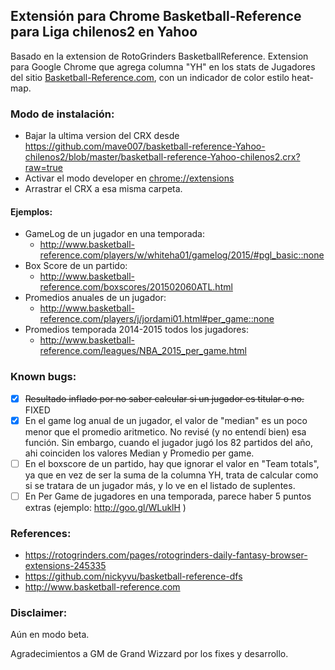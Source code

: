 ## Extensión para Chrome Basketball-Reference para Liga chilenos2 en Yahoo

Basado en la extension de RotoGrinders BasketballReference.
Extension para Google Chrome que agrega columna "YH" en los stats de Jugadores del sitio [Basketball-Reference.com](http://www.basketball-reference.com), con un indicador de color estilo heat-map.

### Modo de instalación:
- Bajar la ultima version del CRX desde https://github.com/mave007/basketball-reference-Yahoo-chilenos2/blob/master/basketball-reference-Yahoo-chilenos2.crx?raw=true
- Activar el modo developer en [chrome://extensions](chrome://extensions/)
- Arrastrar el CRX a esa misma carpeta.

#### Ejemplos:
- GameLog de un jugador en una temporada: 
  - http://www.basketball-reference.com/players/w/whiteha01/gamelog/2015/#pgl_basic::none
- Box Score de un partido: 
  - http://www.basketball-reference.com/boxscores/201502060ATL.html
- Promedios anuales de un jugador: 
  - http://www.basketball-reference.com/players/j/jordami01.html#per_game::none
- Promedios temporada 2014-2015 todos los jugadores:
  - http://www.basketball-reference.com/leagues/NBA_2015_per_game.html


### Known bugs:
- [x] ~~Resultado inflado por no saber calcular si un jugador es titular o no.~~ FIXED
- [x] En el game log anual de un jugador, el valor de "median" es un poco menor que el promedio aritmetico. No revisé (y no entendí bien) esa función. Sin embargo, cuando el jugador jugó los 82 partidos del año, ahi coinciden los valores Median y Promedio per game.
- [ ] En el boxscore de un partido, hay que ignorar el valor en "Team totals", ya que en vez de ser la suma de la columna YH, trata de calcular como si se tratara de un jugador más, y lo ve en el listado de suplentes.
- [ ] En Per Game de jugadores en una temporada, parece haber 5 puntos extras (ejemplo: http://goo.gl/WLuklH )

### References:
- https://rotogrinders.com/pages/rotogrinders-daily-fantasy-browser-extensions-245335
- https://github.com/nickyvu/basketball-reference-dfs
- http://www.basketball-reference.com

### Disclaimer:
Aún en modo beta.

Agradecimientos a GM de Grand Wizzard por los fixes y desarrollo.
